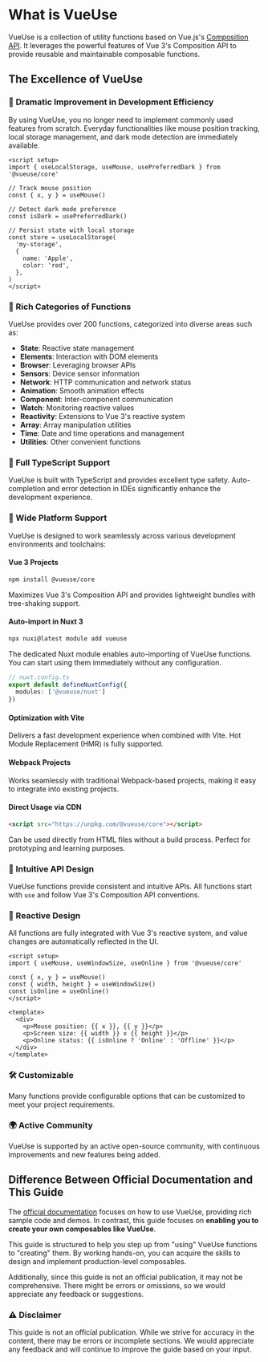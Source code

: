 # What is VueUse

VueUse is a collection of utility functions based on Vue.js's [Composition API](https://vuejs.org/guide/extras/composition-api-faq.html). It leverages the powerful features of Vue 3's Composition API to provide reusable and maintainable composable functions.

## The Excellence of VueUse

### 🎯 Dramatic Improvement in Development Efficiency

By using VueUse, you no longer need to implement commonly used features from scratch. Everyday functionalities like mouse position tracking, local storage management, and dark mode detection are immediately available.

```vue
<script setup>
import { useLocalStorage, useMouse, usePreferredDark } from '@vueuse/core'

// Track mouse position
const { x, y } = useMouse()

// Detect dark mode preference
const isDark = usePreferredDark()

// Persist state with local storage
const store = useLocalStorage(
  'my-storage',
  {
    name: 'Apple',
    color: 'red',
  },
)
</script>
```

### 🔧 Rich Categories of Functions

VueUse provides over 200 functions, categorized into diverse areas such as:

- **State**: Reactive state management
- **Elements**: Interaction with DOM elements
- **Browser**: Leveraging browser APIs
- **Sensors**: Device sensor information
- **Network**: HTTP communication and network status
- **Animation**: Smooth animation effects
- **Component**: Inter-component communication
- **Watch**: Monitoring reactive values
- **Reactivity**: Extensions to Vue 3's reactive system
- **Array**: Array manipulation utilities
- **Time**: Date and time operations and management
- **Utilities**: Other convenient functions

### 🚀 Full TypeScript Support

VueUse is built with TypeScript and provides excellent type safety. Auto-completion and error detection in IDEs significantly enhance the development experience.

### 📱 Wide Platform Support

VueUse is designed to work seamlessly across various development environments and toolchains:

#### Vue 3 Projects
```bash
npm install @vueuse/core
```
Maximizes Vue 3's Composition API and provides lightweight bundles with tree-shaking support.

#### Auto-import in Nuxt 3
```bash
npx nuxi@latest module add vueuse
```
The dedicated Nuxt module enables auto-importing of VueUse functions. You can start using them immediately without any configuration.

```typescript
// nuxt.config.ts
export default defineNuxtConfig({
  modules: ['@vueuse/nuxt']
})
```

#### Optimization with Vite
Delivers a fast development experience when combined with Vite. Hot Module Replacement (HMR) is fully supported.

#### Webpack Projects
Works seamlessly with traditional Webpack-based projects, making it easy to integrate into existing projects.

#### Direct Usage via CDN
```html
<script src="https://unpkg.com/@vueuse/core"></script>
```
Can be used directly from HTML files without a build process. Perfect for prototyping and learning purposes.

### 🎨 Intuitive API Design

VueUse functions provide consistent and intuitive APIs. All functions start with `use` and follow Vue 3's Composition API conventions.

### 🔄 Reactive Design

All functions are fully integrated with Vue 3's reactive system, and value changes are automatically reflected in the UI.

```vue
<script setup>
import { useMouse, useWindowSize, useOnline } from '@vueuse/core'

const { x, y } = useMouse()
const { width, height } = useWindowSize()
const isOnline = useOnline()
</script>

<template>
  <div>
    <p>Mouse position: {{ x }}, {{ y }}</p>
    <p>Screen size: {{ width }} x {{ height }}</p>
    <p>Online status: {{ isOnline ? 'Online' : 'Offline' }}</p>
  </div>
</template>
```

### 🛠️ Customizable

Many functions provide configurable options that can be customized to meet your project requirements.

### 🌍 Active Community

VueUse is supported by an active open-source community, with continuous improvements and new features being added.

## Difference Between Official Documentation and This Guide

The [official documentation](https://vueuse.org/) focuses on how to use VueUse, providing rich sample code and demos. In contrast, this guide focuses on **enabling you to create your own composables like VueUse**.

This guide is structured to help you step up from "using" VueUse functions to "creating" them. By working hands-on, you can acquire the skills to design and implement production-level composables.

Additionally, since this guide is not an official publication, it may not be comprehensive. There might be errors or omissions, so we would appreciate any feedback or suggestions.

### ⚠️ Disclaimer

This guide is not an official publication. While we strive for accuracy in the content, there may be errors or incomplete sections. We would appreciate any feedback and will continue to improve the guide based on your input.
